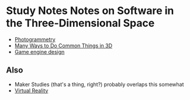 # Study Notes Notes on Software in the Three-Dimensional Space

- [Photogrammetry](706a83cf-d2e9-43eb-8e02-dfccf4feddf8.md)
- [Many Ways to Do Common Things in 3D](5f910a50-494d-47a1-afce-0845d0d9c1a1.md)
- [Game engine design](51ac772b-2ac7-4f9e-a836-0d6460b132d2.md)

## Also

- Maker Studies (that's a thing, right?) probably overlaps this somewhat
- [Virtual Reality](2b095b7b-508a-4c80-a4a8-803088300437.md)
